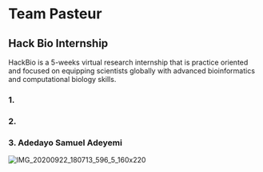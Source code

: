 # Team Pasteur

## Hack Bio Internship

HackBio is a 5-weeks virtual research internship that is practice oriented and focused on equipping scientists globally with advanced bioinformatics and computational biology skills.
### 1. 



### 2.


### 3. Adedayo Samuel Adeyemi

![IMG_20200922_180713_596_5_160x220](https://user-images.githubusercontent.com/88286477/127997567-4e735b01-94f4-435f-94c0-e69f58fbdc73.jpg)
